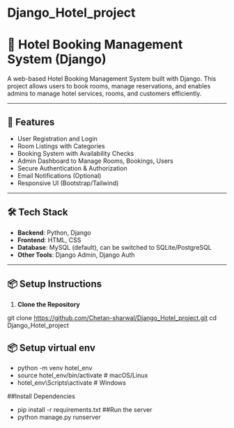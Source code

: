 # Django_Hotel_project

# 🏨 Hotel Booking Management System (Django)

A web-based Hotel Booking Management System built with Django. This project allows users to book rooms, manage reservations, and enables admins to manage hotel services, rooms, and customers efficiently.

---

## 🚀 Features

- User Registration and Login
- Room Listings with Categories
- Booking System with Availability Checks
- Admin Dashboard to Manage Rooms, Bookings, Users
- Secure Authentication & Authorization
- Email Notifications (Optional)
- Responsive UI (Bootstrap/Tailwind)

---

## 🛠️ Tech Stack

- **Backend**: Python, Django
- **Frontend**: HTML, CSS
- **Database**: MySQL (default), can be switched to SQLite/PostgreSQL
- **Other Tools**: Django Admin, Django Auth

---

## 📦 Setup Instructions

1. **Clone the Repository**


git clone https://github.com/Chetan-sharwal/Django_Hotel_project.git
cd Django_Hotel_project

## 📦 Setup virtual env
- python -m venv hotel_env
- source hotel_env/bin/activate  # macOS/Linux
- hotel_env\Scripts\activate     # Windows

##Install Dependencies
- pip install -r requirements.txt
##Run the server
- python manage.py runserver

